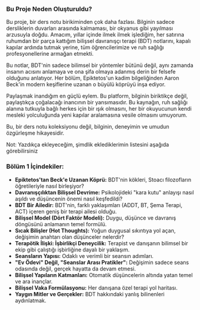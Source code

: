 ### Bu Proje Neden Oluşturuldu?
Bu proje, bir ders notu birikiminden çok daha fazlası. Bilginin sadece dersliklerin duvarları arasında kalmaması, bir okyanus gibi yayılması arzusuyla doğdu. Amacım, yıllar içinde ilmek ilmek işlediğim, her satırına ruhumdan bir parça kattığım bilişsel davranışçı terapi (BDT) notlarını, kapalı kapılar ardında tutmak yerine, tüm öğrencilerimize ve ruh sağlığı profesyonellerine armağan etmekti.

Bu notlar, BDT'nin sadece bilimsel bir yöntemler bütünü değil, aynı zamanda insanın acısını anlamaya ve ona şifa olmaya adanmış derin bir felsefe olduğunu anlatıyor. Her bölüm, Epiktetos'un kadim bilgeliğinden Aaron Beck'in modern keşiflerine uzanan o büyülü köprüyü inşa ediyor.

Paylaşmak inandığım en güçlü eylem. Bu platform, bilginin biriktikçe değil, paylaştıkça çoğalacağı inancının bir yansımasıdır. Bu kaynağın, ruh sağlığı alanına tutkuyla bağlı herkes için bir ışık olmasını, her bir okuyucunun kendi mesleki yolculuğunda yeni kapılar aralamasına vesile olmasını umuyorum.

Bu, bir ders notu koleksiyonu değil, bilginin, deneyimin ve umudun özgürleşme hikayesidir.

Not: Yazdıkça ekleyeceğim, şimdlik eklediklerimin listesini aşağıda görebilirsiniz

### Bölüm 1 İçindekiler:

* **Epiktetos'tan Beck'e Uzanan Köprü:** BDT'nin kökleri, Stoacı filozofların öğretileriyle nasıl birleşiyor?
* **Davranışçılıktan Bilişsel Devrime:** Psikolojideki "kara kutu" anlayışı nasıl aşıldı ve düşüncenin önemi nasıl keşfedildi?
* **BDT Bir Ailedir:** BDT'nin, farklı yaklaşımları (ADDT, BT, Şema Terapi, ACT) içeren geniş bir terapi ailesi olduğu.
* **Bilişsel Model (Dört Faktör Modeli):** Duygu, düşünce ve davranış döngüsünü anlamanın temel formülü.
* **Sıcak Bilişler (Hot Thoughts):** Yoğun duygusal sıkıntıya yol açan, değişimin anahtarı olan düşünceler nelerdir?
* **Terapötik İlişki: İşbirlikçi Deneycilik:** Terapist ve danışanın bilimsel bir ekip gibi çalıştığı işbirliğine dayalı bir yaklaşım.
* **Seansların Yapısı:** Odaklı ve verimli bir seansın adımları.
* **"Ev Ödevi" Değil, "Seanslar Arası Pratikler":** Değişimin sadece seans odasında değil, gerçek hayatta da devam etmesi.
* **Bilişsel Yapıların Katmanları:** Otomatik düşüncelerin altında yatan temel ve ara inançlar.
* **Bilişsel Vaka Formülasyonu:** Her danışana özel terapi yol haritası.
* **Yaygın Mitler ve Gerçekler:** BDT hakkındaki yanlış bilinenleri aydınlatmak.
